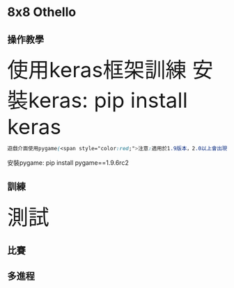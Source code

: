 # 8x8 Othello

## 操作教學
<font size="14">使用keras框架訓練
安裝keras: pip install keras</font>
```css
遊戲介面使用pygame(<span style="color:red;">注意:適用於1.9版本，2.0以上會出現問題</span>)
```
安裝pygame: pip install pygame==1.9.6rc2
## 訓練
<font size="14">測試</font>

## 比賽

## 多進程
